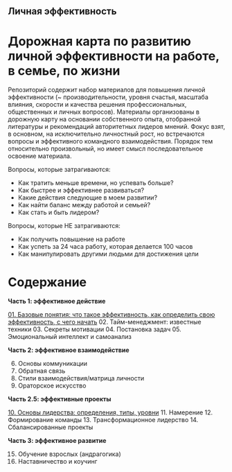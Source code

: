 ## Личная эффективность

# Дорожная карта по развитию личной эффективности на работе, в семье, по жизни

Репозиторий содержит набор материалов для повышения личной эффективности (~ производительности, уровня счастья, масштаба влияния, скорости и качества решения профессиональных, общественных и личных вопросов). Материалы организованы в дорожную карту на основании собственного опыта, отобранной литературы и рекомендаций авторитетных лидеров мнений. Фокус взят, в основном, на исключительно личностный рост, но встречаются вопросы и эффективного командного взаимодействия. Порядок тем относительно произвольный, но имеет смысл последовательное освоение материала.

Вопросы, которые затрагиваются:
* Как тратить меньше времени, но успевать больше?
* Как быстрее и эффективнее развиваться?
* Какие действия следующие в моем развитии?
* Как найти баланс между работой и семьей?
* Как стать и быть лидером?

Вопросы, которые НЕ затрагиваются:
* Как получить повышение на работе
* Как успеть за 24 часа работу, которая делается 100 часов
* Как манипулировать другими людьми для достижения цели

# Содержание

**Часть 1: эффективное действие**

[01. Базовые понятия: что такое эффективность, как определить свою эффективность, с чего начать](https://github.com/sunnybear/personal-efficiency/tree/main/01.%20Базовые%20вопросы)
02. Тайм-менеджмент: известные техники
03. Секреты мотивации
04. Постановка задач
05. Эмоциональный интеллект и самоанализ

**Часть 2: эффективное взаимодействие**

06. Основы коммуникации
07. Обратная связь
08. Стили взаимодействия/матрица личности
09. Ораторское искусство

**Часть 2.5: эффективные проекты**

[10. Основы лидерства: определения, типы, уровни](https://github.com/sunnybear/personal-efficiency/tree/main/10.%20Основы%20лидерства)
11. Намерение
12. Формирование команды
13. Трансформационное лидерство
14. Сбалансированные проекты

**Часть 3: эффективное развитие**

15. Обучение взрослых (андрагогика)
16. Наставничество и коучинг
